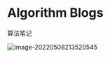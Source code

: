 # Algorithm Blogs
 算法笔记

![image-20220508213520545](https://s2.loli.net/2022/05/08/eufRAXQYWyCN3in.png)

